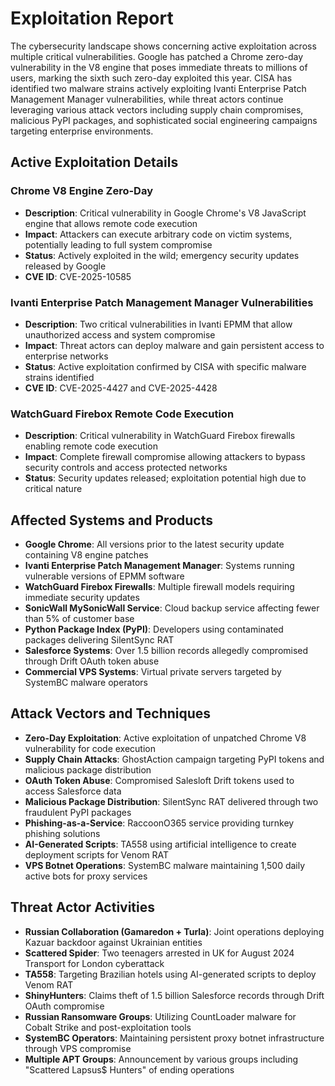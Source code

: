 # Exploitation Report

The cybersecurity landscape shows concerning active exploitation across multiple critical vulnerabilities. Google has patched a Chrome zero-day vulnerability in the V8 engine that poses immediate threats to millions of users, marking the sixth such zero-day exploited this year. CISA has identified two malware strains actively exploiting Ivanti Enterprise Patch Management Manager vulnerabilities, while threat actors continue leveraging various attack vectors including supply chain compromises, malicious PyPI packages, and sophisticated social engineering campaigns targeting enterprise environments.

## Active Exploitation Details

### Chrome V8 Engine Zero-Day
- **Description**: Critical vulnerability in Google Chrome's V8 JavaScript engine that allows remote code execution
- **Impact**: Attackers can execute arbitrary code on victim systems, potentially leading to full system compromise
- **Status**: Actively exploited in the wild; emergency security updates released by Google
- **CVE ID**: CVE-2025-10585

### Ivanti Enterprise Patch Management Manager Vulnerabilities
- **Description**: Two critical vulnerabilities in Ivanti EPMM that allow unauthorized access and system compromise
- **Impact**: Threat actors can deploy malware and gain persistent access to enterprise networks
- **Status**: Active exploitation confirmed by CISA with specific malware strains identified
- **CVE ID**: CVE-2025-4427 and CVE-2025-4428

### WatchGuard Firebox Remote Code Execution
- **Description**: Critical vulnerability in WatchGuard Firebox firewalls enabling remote code execution
- **Impact**: Complete firewall compromise allowing attackers to bypass security controls and access protected networks
- **Status**: Security updates released; exploitation potential high due to critical nature

## Affected Systems and Products

- **Google Chrome**: All versions prior to the latest security update containing V8 engine patches
- **Ivanti Enterprise Patch Management Manager**: Systems running vulnerable versions of EPMM software
- **WatchGuard Firebox Firewalls**: Multiple firewall models requiring immediate security updates
- **SonicWall MySonicWall Service**: Cloud backup service affecting fewer than 5% of customer base
- **Python Package Index (PyPI)**: Developers using contaminated packages delivering SilentSync RAT
- **Salesforce Systems**: Over 1.5 billion records allegedly compromised through Drift OAuth token abuse
- **Commercial VPS Systems**: Virtual private servers targeted by SystemBC malware operators

## Attack Vectors and Techniques

- **Zero-Day Exploitation**: Active exploitation of unpatched Chrome V8 vulnerability for code execution
- **Supply Chain Attacks**: GhostAction campaign targeting PyPI tokens and malicious package distribution
- **OAuth Token Abuse**: Compromised Salesloft Drift tokens used to access Salesforce data
- **Malicious Package Distribution**: SilentSync RAT delivered through two fraudulent PyPI packages
- **Phishing-as-a-Service**: RaccoonO365 service providing turnkey phishing solutions
- **AI-Generated Scripts**: TA558 using artificial intelligence to create deployment scripts for Venom RAT
- **VPS Botnet Operations**: SystemBC malware maintaining 1,500 daily active bots for proxy services

## Threat Actor Activities

- **Russian Collaboration (Gamaredon + Turla)**: Joint operations deploying Kazuar backdoor against Ukrainian entities
- **Scattered Spider**: Two teenagers arrested in UK for August 2024 Transport for London cyberattack
- **TA558**: Targeting Brazilian hotels using AI-generated scripts to deploy Venom RAT
- **ShinyHunters**: Claims theft of 1.5 billion Salesforce records through Drift OAuth compromise
- **Russian Ransomware Groups**: Utilizing CountLoader malware for Cobalt Strike and post-exploitation tools
- **SystemBC Operators**: Maintaining persistent proxy botnet infrastructure through VPS compromise
- **Multiple APT Groups**: Announcement by various groups including "Scattered Lapsus$ Hunters" of ending operations